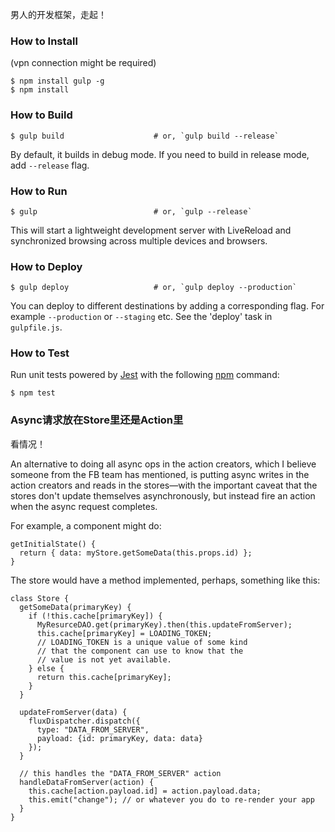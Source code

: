 男人的开发框架，走起！

### How to Install
(vpn connection might be required)
```shell
$ npm install gulp -g
$ npm install
```

### How to Build

```shell
$ gulp build                    # or, `gulp build --release`
```

By default, it builds in debug mode. If you need to build in release mode, add
`--release` flag.

### How to Run

```shell
$ gulp                          # or, `gulp --release`
```

This will start a lightweight development server with LiveReload and
synchronized browsing across multiple devices and browsers.

### How to Deploy

```shell
$ gulp deploy                   # or, `gulp deploy --production`
```

You can deploy to different destinations by adding a corresponding flag.
For example `--production` or `--staging` etc. See the 'deploy' task in
`gulpfile.js`.

### How to Test

Run unit tests powered by [Jest](https://facebook.github.io/jest/) with the following
[npm](https://www.npmjs.org/doc/misc/npm-scripts.html) command:

```shell
$ npm test
```

### Async请求放在Store里还是Action里
看情况！


An alternative to doing all async ops in the action creators, which I believe someone from the FB team has mentioned, is putting async writes in the action creators and reads in the stores—with the important caveat that the stores don't update themselves asynchronously, but instead fire an action when the async request completes.

For example, a component might do:
```shell
getInitialState() {
  return { data: myStore.getSomeData(this.props.id) };
}
```
The store would have a method implemented, perhaps, something like this:
```shell
class Store {
  getSomeData(primaryKey) {
    if (!this.cache[primaryKey]) {
      MyResurceDAO.get(primaryKey).then(this.updateFromServer);
      this.cache[primaryKey] = LOADING_TOKEN;
      // LOADING_TOKEN is a unique value of some kind
      // that the component can use to know that the
      // value is not yet available.
    } else {
      return this.cache[primaryKey];
    }
  }

  updateFromServer(data) {
    fluxDispatcher.dispatch({
      type: "DATA_FROM_SERVER",
      payload: {id: primaryKey, data: data}
    });
  }

  // this handles the "DATA_FROM_SERVER" action
  handleDataFromServer(action) {
    this.cache[action.payload.id] = action.payload.data;
    this.emit("change"); // or whatever you do to re-render your app
  }
}
```
